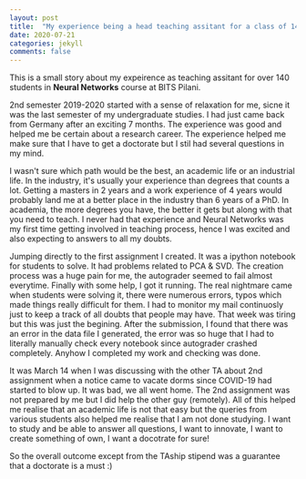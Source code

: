 ```yaml
---
layout: post
title:  "My experience being a head teaching assitant for a class of 140 students..."
date: 2020-07-21
categories: jekyll
comments: false
---
```


This is a small story about my expeirence as teaching assitant for over 140 students in **Neural Networks** course at BITS Pilani.

2nd semester 2019-2020 started with a sense of relaxation for me, sicne it was the last semester of my undergraduate studies. I had just came back from Germany after an exciting 7 months. The experience was good and helped me be certain about a research career. The experience helped me make sure that I have to get a doctorate but I stil had several questions in my mind.

I wasn't sure which path would be the best, an academic life or an industrial life. In the industry, it's usually your experience than degrees that counts a lot. Getting a masters in 2 years and a work experience of 4 years would probably land me at a better place in the industry than 6 years of a PhD. In academia, the more degrees you have, the better it gets but along with that you need to teach. I never had that experience and Neural Networks was my first time getting involved in teaching process, hence I was excited and also expecting to answers to all my doubts.

Jumping directly to the first assignment I created. It was a ipython notebook for students to solve. It had problems related to PCA & SVD. The creation process was a huge pain for me, the autograder seemed to fail almost everytime. Finally with some help, I got it running. The real nightmare came when students were solving it, there were numerous errors, typos which made things really difficult for them. I had to monitor my mail continuosly just to keep a track of all doubts that people may have. That week was tiring but this was just the begining. After the submission, I found that there was an error in the data file I generated, the error was so huge that I had to literally manually check every notebook since autograder crashed completely. Anyhow I completed my work and checking was done.

It was March 14 when I was discussing with the other TA about 2nd assignment when a notice came to vacate dorms since COVID-19 had started to blow up. It was bad, we all went home. The 2nd assignment was not prepared by me but I did help the other guy (remotely). All of this helped me realise that an academic life is not that easy but the queries from various students also helped me realise that I am not done studying. I want to study and be able to answer all questions, I want to innovate, I want to create something of own, I want a docotrate for sure!

So the overall outcome except from the TAship stipend was a guarantee that a doctorate is a must :)  



